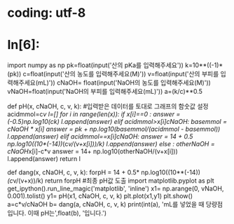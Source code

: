 
# coding: utf-8

# In[6]:


import numpy as np
pk=float(input('산의 pKa를 입력해주세요'))
k=10**((-1)*(pk))
c=float(input('산의 농도를 입력해주세요(M)'))
v=float(input('산의 부피를 입력해주세요(mL)'))
cNaOH= float(input('NaOH의 농도를 입력해주세요(M)'))
vNaOH=float(input('NaOH의 부피를 입력해주세요(mL)'))
a=(k/c)**0.5

def pH(x, cNaOH, c, v, k): #입력받은 데이터를 토대로 그래프의 함숫값 설정
    acidmmol=c*v
    l=[]
    for i in range(len(x)):
        if x[i]==0 :
            answer = (-0.5)*np.log10(c*k)
            l.append(answer)
        elif acidmmol>x[i]*cNaOH:
            basemmol = cNaOH * x[i]
            answer = pk + np.log10(basemmol/(acidmmol - basemmol))
            l.append(answer)
        elif acidmmol==x[i]*cNaOH:
            answer = 14 + 0.5* np.log10((10**(-14))*(c*v/(v+x[i]))/k)
            l.append(answer)
        else :
            otherNaOH = cNaOH*x[i]-c*v
            answer = 14+ np.log10(otherNaOH/(v+x[i]))
            l.append(answer)
    return l

def dang(x, cNaOH, c, v, k):
    forpH = 14 + 0.5* np.log10((10**(-14))*(c*v/(v+x))/k)
    return forpH #최종 pH값 도출 
import matplotlib.pyplot as plt 
get_ipython().run_line_magic('matplotlib', 'inline')
x1= np.arange(0, vNaOH, 0.001).tolist()
y1= pH(x1, cNaOH, c, v, k)
plt.plot(x1,y1)
plt.show()
a=c*v/cNaOH
b= dang(a, cNaOH, c, v, k)
print(int(a), 'mL를 넣었을 때 당량점 입니다. 이때 pH는',float(b), '입니다.')

